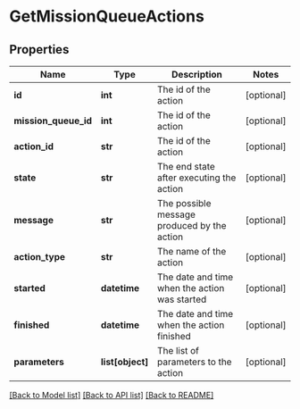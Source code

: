 # GetMissionQueueActions

## Properties
Name | Type | Description | Notes
------------ | ------------- | ------------- | -------------
**id** | **int** | The id of the action | [optional] 
**mission_queue_id** | **int** | The id of the action | [optional] 
**action_id** | **str** | The id of the action | [optional] 
**state** | **str** | The end state after executing the action | [optional] 
**message** | **str** | The possible message produced by the action | [optional] 
**action_type** | **str** | The name of the action | [optional] 
**started** | **datetime** | The date and time when the action was started | [optional] 
**finished** | **datetime** | The date and time when the action finished | [optional] 
**parameters** | **list[object]** | The list of parameters to the action | [optional] 

[[Back to Model list]](../README.md#documentation-for-models) [[Back to API list]](../README.md#documentation-for-api-endpoints) [[Back to README]](../README.md)


